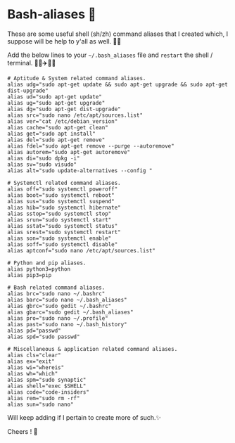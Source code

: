 # Bash-aliases 🍵
These are some useful shell (sh/zh) command aliases that I created which, I suppose will be help to y'all as well. 🐚🔫

Add the below lines to your `~/.bash_aliases` file and `restart` the shell / terminal. ​👨🏻​✈️️​🔁​🏢​

```shell
# Aptitude & System related command aliases.
alias udg="sudo apt-get update && sudo apt-get upgrade && sudo apt-get dist-upgrade"
alias ud="sudo apt-get update"
alias ug="sudo apt-get upgrade"
alias dg="sudo apt-get dist-upgrade"
alias src="sudo nano /etc/apt/sources.list"
alias ver="cat /etc/debian_version"
alias cache="sudo apt-get clean"
alias get="sudo apt install"
alias del="sudo apt-get remove"
alias fdel="sudo apt-get remove --purge --autoremove"
alias autorem="sudo apt-get autoremove"
alias di="sudo dpkg -i"
alias sv="sudo visudo"
alias alt="sudo update-alternatives --config "

# Systemctl related command aliases.
alias off="sudo systemctl poweroff"
alias boot="sudo systemctl reboot"
alias sus="sudo systemctl suspend"
alias hib="sudo systemctl hibernate"
alias sstop="sudo systemctl stop"
alias srun="sudo systemctl start"
alias sstat="sudo systemctl status"
alias srest="sudo systemctl restart"
alias son="sudo systemctl enable"
alias soff="sudo systemctl disable"
alias aptconf="sudo nano /etc/apt/sources.list"

# Python and pip aliases.
alias python3=python
alias pip3=pip

# Bash related command aliases.
alias brc="sudo nano ~/.bashrc"
alias barc="sudo nano ~/.bash_aliases"
alias gbrc="sudo gedit ~/.bashrc"
alias gbarc="sudo gedit ~/.bash_aliases"
alias pro="sudo nano ~/.profile"
alias past="sudo nano ~/.bash_history"
alias pd="passwd"
alias spd="sudo passwd"

# Miscellaneous & application related command aliases.
alias cls="clear"
alias ex="exit"
alias wi="whereis"
alias wh="which"
alias spm="sudo synaptic"
alias shell="exec $SHELL"
alias code="code-insiders"
alias rem="sudo rm -rf"
alias sun="sudo nano"
```

Will keep adding if I pertain to create more of such.✨

Cheers ! 🥂
